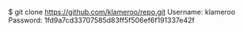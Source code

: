 $ git clone https://github.com/klameroo/repo.git
Username: klameroo 
Password: 1fd9a7cd33707585d83ff5f506ef6f191337e42f
